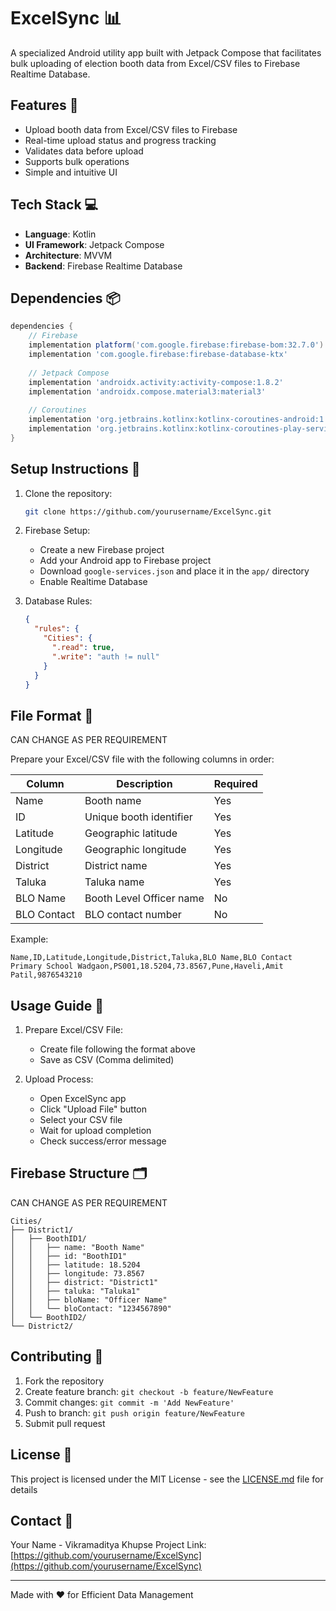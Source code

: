 # ExcelSync 📊

A specialized Android utility app built with Jetpack Compose that facilitates bulk uploading of election booth data from Excel/CSV files to Firebase Realtime Database.

## Features 🌟

- Upload booth data from Excel/CSV files to Firebase
- Real-time upload status and progress tracking
- Validates data before upload
- Supports bulk operations
- Simple and intuitive UI

## Tech Stack 💻

- **Language**: Kotlin
- **UI Framework**: Jetpack Compose
- **Architecture**: MVVM
- **Backend**: Firebase Realtime Database

## Dependencies 📦

```gradle
dependencies {
    // Firebase
    implementation platform('com.google.firebase:firebase-bom:32.7.0')
    implementation 'com.google.firebase:firebase-database-ktx'
    
    // Jetpack Compose
    implementation 'androidx.activity:activity-compose:1.8.2'
    implementation 'androidx.compose.material3:material3'
    
    // Coroutines
    implementation 'org.jetbrains.kotlinx:kotlinx-coroutines-android:1.7.3'
    implementation 'org.jetbrains.kotlinx:kotlinx-coroutines-play-services:1.7.3'
}
```

## Setup Instructions 🚀

1. Clone the repository:
   ```bash
   git clone https://github.com/yourusername/ExcelSync.git
   ```

2. Firebase Setup:
   - Create a new Firebase project
   - Add your Android app to Firebase project
   - Download `google-services.json` and place it in the `app/` directory
   - Enable Realtime Database

3. Database Rules:
   ```json
   {
     "rules": {
       "Cities": {
         ".read": true,
         ".write": "auth != null"
       }
     }
   }
   ```

## File Format 📝

CAN CHANGE AS PER REQUIREMENT

Prepare your Excel/CSV file with the following columns in order:

| Column | Description | Required |
|--------|-------------|-----------|
| Name | Booth name | Yes |
| ID | Unique booth identifier | Yes |
| Latitude | Geographic latitude | Yes |
| Longitude | Geographic longitude | Yes |
| District | District name | Yes |
| Taluka | Taluka name | Yes |
| BLO Name | Booth Level Officer name | No |
| BLO Contact | BLO contact number | No |

Example:
```csv
Name,ID,Latitude,Longitude,District,Taluka,BLO Name,BLO Contact
Primary School Wadgaon,PS001,18.5204,73.8567,Pune,Haveli,Amit Patil,9876543210
```

## Usage Guide 📱

1. Prepare Excel/CSV File:
   - Create file following the format above
   - Save as CSV (Comma delimited)

2. Upload Process:
   - Open ExcelSync app
   - Click "Upload File" button
   - Select your CSV file
   - Wait for upload completion
   - Check success/error message

## Firebase Structure 🗂️

CAN CHANGE AS PER REQUIREMENT

```
Cities/
├── District1/
│   ├── BoothID1/
│   │   ├── name: "Booth Name"
│   │   ├── id: "BoothID1"
│   │   ├── latitude: 18.5204
│   │   ├── longitude: 73.8567
│   │   ├── district: "District1"
│   │   ├── taluka: "Taluka1"
│   │   ├── bloName: "Officer Name"
│   │   └── bloContact: "1234567890"
│   └── BoothID2/
└── District2/
```

## Contributing 🤝

1. Fork the repository
2. Create feature branch: `git checkout -b feature/NewFeature`
3. Commit changes: `git commit -m 'Add NewFeature'`
4. Push to branch: `git push origin feature/NewFeature`
5. Submit pull request



## License 📄

This project is licensed under the MIT License - see the [LICENSE.md](LICENSE.md) file for details

## Contact 📧

Your Name - Vikramaditya Khupse
Project Link: [https://github.com/yourusername/ExcelSync](https://github.com/yourusername/ExcelSync)

---
Made with ❤️ for Efficient Data Management
